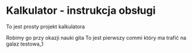 # Kalkulator - instrukcja obsługi
To jest prosty projekt kalkulatora

Robimy go przy okazji nauki gita
To jest pierwszy commi który ma trafić na galaz testowa_1